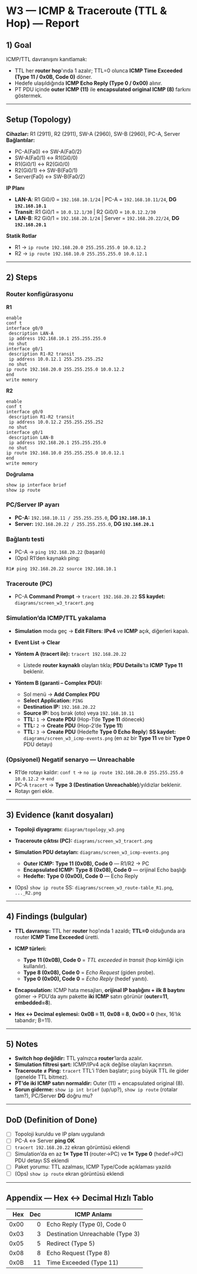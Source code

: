 
# W3 — ICMP & Traceroute (TTL & Hop) — Report

## 1) Goal
ICMP/TTL davranışını kanıtlamak:
- TTL her **router hop**'ında 1 azalır; TTL=0 olunca **ICMP Time Exceeded (Type 11 / 0x0B, Code 0)** döner.
- Hedefe ulaşıldığında **ICMP Echo Reply (Type 0 / 0x00)** alınır.
- PT PDU içinde **outer ICMP (11)** ile **encapsulated original ICMP (8)** farkını göstermek.

---

## Setup (Topology)
**Cihazlar:** R1 (2911), R2 (2911), SW-A (2960), SW-B (2960), PC-A, Server  
**Bağlantılar:**  
- PC-A(Fa0) ↔ SW-A(Fa0/2)  
- SW-A(Fa0/1) ↔ R1(Gi0/0)  
- R1(Gi0/1) ↔ R2(Gi0/0)  
- R2(Gi0/1) ↔ SW-B(Fa0/1)  
- Server(Fa0) ↔ SW-B(Fa0/2)

**IP Planı**
- **LAN-A**: R1 Gi0/0 = `192.168.10.1/24`  | PC-A = `192.168.10.11/24`, **DG `192.168.10.1`**
- **Transit**: R1 Gi0/1 = `10.0.12.1/30` | R2 Gi0/0 = `10.0.12.2/30`
- **LAN-B**: R2 Gi0/1 = `192.168.20.1/24` | Server = `192.168.20.22/24`, **DG `192.168.20.1`**

**Statik Rotlar**
- R1 → `ip route 192.168.20.0 255.255.255.0 10.0.12.2`
- R2 → `ip route 192.168.10.0 255.255.255.0 10.0.12.1`

---

## 2) Steps

### Router konfigürasyonu
**R1**
```text
enable
conf t
interface g0/0
 description LAN-A
 ip address 192.168.10.1 255.255.255.0
 no shut
interface g0/1
 description R1-R2 transit
 ip address 10.0.12.1 255.255.255.252
 no shut
ip route 192.168.20.0 255.255.255.0 10.0.12.2
end
write memory
````

**R2**

```text
enable
conf t
interface g0/0
 description R1-R2 transit
 ip address 10.0.12.2 255.255.255.252
 no shut
interface g0/1
 description LAN-B
 ip address 192.168.20.1 255.255.255.0
 no shut
ip route 192.168.10.0 255.255.255.0 10.0.12.1
end
write memory
```

**Doğrulama**

```text
show ip interface brief
show ip route
```

###  PC/Server IP ayarı

* **PC-A:** `192.168.10.11 / 255.255.255.0`, **DG `192.168.10.1`**
* **Server:** `192.168.20.22 / 255.255.255.0`, **DG `192.168.20.1`**

###  Bağlantı testi

* PC-A → `ping 192.168.20.22` (başarılı)
* (Ops) R1’den kaynaklı ping:

```text
R1# ping 192.168.20.22 source 192.168.10.1
```

### Traceroute (PC)

* PC-A **Command Prompt** → `tracert 192.168.20.22`
  **SS kaydet:** `diagrams/screen_w3_tracert.png`

### Simulation’da ICMP/TTL yakalama

* **Simulation** moda geç → **Edit Filters**: **IPv4** ve **ICMP** açık, diğerleri kapalı.
* **Event List → Clear**
* **Yöntem A (tracert ile):** `tracert 192.168.20.22`

  * Listede **router kaynaklı** olayları tıkla; **PDU Details**’ta **ICMP Type 11** beklenir.
* **Yöntem B (garanti – Complex PDU):**

  * Sol menü → **Add Complex PDU**
  * **Select Application:** `PING`
  * **Destination IP:** `192.168.20.22`
  * **Source IP:** boş bırak (oto) veya `192.168.10.11`
  * **TTL:** `1` → **Create PDU** (Hop-1’de **Type 11** dönecek)
  * **TTL:** `2` → **Create PDU** (Hop-2’de **Type 11**)
  * **TTL:** `3` → **Create PDU** (Hedefte **Type 0 Echo Reply**)
    **SS kaydet:** `diagrams/screen_w3_icmp-events.png` (en az bir **Type 11** ve bir **Type 0** PDU detayı)

### (Opsiyonel) Negatif senaryo — Unreachable

* R1’de rotayı kaldır:
  `conf t` → `no ip route 192.168.20.0 255.255.255.0 10.0.12.2` → `end`
* PC-A `tracert` → **Type 3 (Destination Unreachable)**/yıldızlar beklenir.
* Rotayı geri ekle.

---

## 3) Evidence (kanıt dosyaları)

* **Topoloji diyagramı:** `diagram/topology_w3.png`
* **Traceroute çıktısı (PC):** `diagrams/screen_w3_tracert.png`
* **Simulation PDU detayları:** `diagrams/screen_w3_icmp-events.png`

  * **Outer ICMP:** **Type 11 (0x0B), Code 0** — R1/R2 → PC
  * **Encapsulated ICMP:** **Type 8 (0x08), Code 0** — orijinal Echo başlığı
  * **Hedefte:** **Type 0 (0x00), Code 0** — Echo Reply
* (Ops) `show ip route` SS: `diagrams/screen_w3_route-table_R1.png`, `..._R2.png`

---

## 4) Findings (bulgular)

* **TTL davranışı:** TTL her **router** hop’ında 1 azaldı; **TTL=0** olduğunda ara router **ICMP Time Exceeded** üretti.
* **ICMP türleri:**

  * **Type 11 (0x0B), Code 0** = *TTL exceeded in transit* (hop kimliği için kullanılır).
  * **Type 8 (0x08), Code 0** = *Echo Request* (giden probe).
  * **Type 0 (0x00), Code 0** = *Echo Reply* (hedef yanıtı).
* **Encapsulation:** ICMP hata mesajları, **orijinal IP başlığını + ilk 8 baytını** gömer → PDU’da aynı pakette **iki ICMP** satırı görünür (**outer=11**, **embedded=8**).
* **Hex ↔ Decimal eşlemesi:**
  **0x0B ≡ 11**, **0x08 ≡ 8**, **0x00 ≡ 0** (hex, 16’lık tabandır; B=11).

---

## 5) Notes

* **Switch hop değildir:** TTL yalnızca **router**’larda azalır.
* **Simulation filtresi şart:** ICMP/IPv4 açık değilse olayları kaçırırsın.
* **Traceroute ≠ Ping:** `tracert` TTL’i 1’den başlatır; `ping` büyük TTL ile gider (genelde TTL bitmez).
* **PT’de iki ICMP satırı normaldir:** Outer (11) + encapsulated original (8).
* **Sorun giderme:** `show ip int brief` (up/up?), `show ip route` (rotalar tam?), PC/Server **DG** doğru mu?

---

## DoD (Definition of Done)

* [ ] Topoloji kuruldu ve IP planı uygulandı
* [ ] PC-A ↔ Server **ping OK**
* [ ] `tracert 192.168.20.22` ekran görüntüsü eklendi
* [ ] Simulation’da en az **1× Type 11** (router→PC) ve **1× Type 0** (hedef→PC) PDU detayı SS eklendi
* [ ] Paket yorumu: TTL azalması, ICMP Type/Code açıklaması yazıldı
* [ ] (Ops) `show ip route` ekran görüntüsü eklendi

---

## Appendix — Hex ↔ Decimal Hızlı Tablo

|  Hex | Dec | ICMP Anlamı                      |
| ---: | --: | -------------------------------- |
| 0x00 |   0 | Echo Reply (Type 0), Code 0      |
| 0x03 |   3 | Destination Unreachable (Type 3) |
| 0x05 |   5 | Redirect (Type 5)                |
| 0x08 |   8 | Echo Request (Type 8)            |
| 0x0B |  11 | Time Exceeded (Type 11)          |

```

